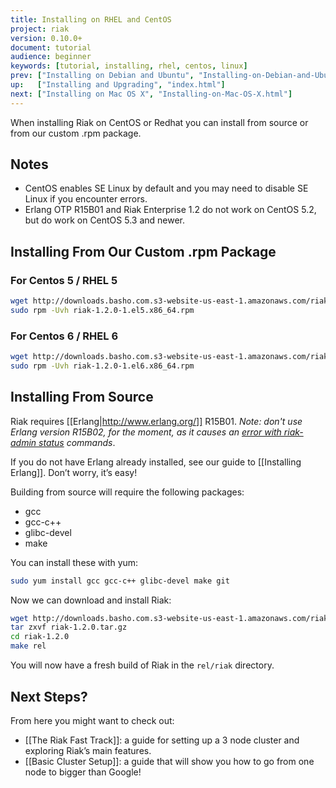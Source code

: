 ```yaml
---
title: Installing on RHEL and CentOS
project: riak
version: 0.10.0+
document: tutorial
audience: beginner
keywords: [tutorial, installing, rhel, centos, linux]
prev: ["Installing on Debian and Ubuntu", "Installing-on-Debian-and-Ubuntu.html"]
up:   ["Installing and Upgrading", "index.html"]
next: ["Installing on Mac OS X", "Installing-on-Mac-OS-X.html"]
---
```


When installing Riak on CentOS or Redhat you can install from source or from our custom .rpm package.

## Notes

* CentOS enables SE Linux by default and you may need to disable SE Linux if you encounter errors.
* Erlang OTP R15B01 and Riak Enterprise 1.2 do not work on CentOS 5.2, but do work on CentOS 5.3 and newer.

## Installing From Our Custom .rpm Package

### For Centos 5 / RHEL 5

```bash
wget http://downloads.basho.com.s3-website-us-east-1.amazonaws.com/riak/CURRENT/rhel/5/riak-1.2.0-1.el5.x86_64.rpm
sudo rpm -Uvh riak-1.2.0-1.el5.x86_64.rpm
```

### For Centos 6 / RHEL 6

```bash
wget http://downloads.basho.com.s3-website-us-east-1.amazonaws.com/riak/CURRENT/rhel/6/riak-1.2.0-1.el6.x86_64.rpm
sudo rpm -Uvh riak-1.2.0-1.el6.x86_64.rpm
```

## Installing From Source
Riak requires [[Erlang|http://www.erlang.org/]] R15B01. *Note: don't use Erlang version R15B02, for the moment, as it causes an [error with riak-admin status](https://github.com/basho/riak/issues/227) commands*.

If you do not have Erlang already installed, see our guide to [[Installing Erlang]]. Don’t worry, it’s easy!

Building from source will require the following packages:

* gcc
* gcc-c++
* glibc-devel
* make

You can install these with yum:

```bash
sudo yum install gcc gcc-c++ glibc-devel make git
```

Now we can download and install Riak:

```bash
wget http://downloads.basho.com.s3-website-us-east-1.amazonaws.com/riak/CURRENT/riak-1.2.0.tar.gz
tar zxvf riak-1.2.0.tar.gz
cd riak-1.2.0
make rel
```

You will now have a fresh build of Riak in the `rel/riak` directory.

## Next Steps?

From here you might want to check out:

* [[The Riak Fast Track]]: a guide for setting up a 3 node cluster and exploring Riak’s main features.
* [[Basic Cluster Setup]]: a guide that will show you how to go from one node to bigger than Google!
